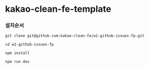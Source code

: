 # kakao-clean-fe-template

### 설치순서
```shell
git clone git@github.com:kakao-clean-fe/w1-github-issues-fp.git

cd w1-github-issues-fp

npm install

npm run dev
```
